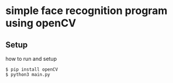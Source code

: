 <h1 align="center"><project-name></h1>

# simple face recognition program using openCV

## Setup
how to run and setup

```
$ pip install openCV
$ python3 main.py
```

